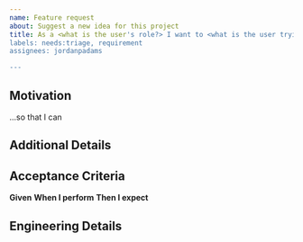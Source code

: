 ```yaml
---
name: Feature request
about: Suggest a new idea for this project
title: As a <what is the user's role?> I want to <what is the user trying to accomplish?>
labels: needs:triage, requirement
assignees: jordanpadams

---
```


<!--
   For more information on how to populate this new feature request, see the PDS Wiki on User Story Development:
   https://github.com/NASA-PDS/nasa-pds.github.io/wiki/Issue-Tracking#user-story-development
-->

## Motivation
...so that I can <!-- why do you want to do this? -->

## Additional Details
<!-- Please prove any additional details or information that could help provide some context for the user story. -->

## Acceptance Criteria
**Given** <!-- a condition -->
**When I perform** <!-- an action -->
**Then I expect** <!-- the result -->

## Engineering Details
<!--
    For dev team. Provide some design / implementation details and/or a sub-task checklist as needed. 
    Convert issue to Epic if estimate is outside the scope of 1 sprint.
-->
